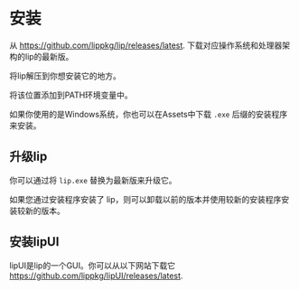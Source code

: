 # 安装

从 <https://github.com/lippkg/lip/releases/latest>. 下载对应操作系统和处理器架构的lip的最新版。

将lip解压到你想安装它的地方。

将该位置添加到PATH环境变量中。

如果你使用的是Windows系统，你也可以在Assets中下载 `.exe` 后缀的安装程序来安装。

## 升级lip

你可以通过将 `lip.exe` 替换为最新版来升级它。

如果您通过安装程序安装了 lip，则可以卸载以前的版本并使用较新的安装程序安装较新的版本。

## 安装lipUI

lipUI是lip的一个GUI。你可以从以下网站下载它 <https://github.com/lippkg/lipUI/releases/latest>.
